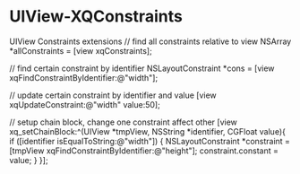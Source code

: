 # UIView-XQConstraints
UIView Constraints extensions
// find all constraints relative to view
NSArray *allConstraints = [view xqConstraints];
    
// find certain constraint by identifier
NSLayoutConstraint *cons = [view xqFindConstraintByIdentifier:@"width"];
    
// update certain constraint by identifier and value
[view xqUpdateConstraint:@"width" value:50];

// setup chain block, change one constraint affect other 
[view xq_setChainBlock:^(UIView *tmpView, NSString *identifier, CGFloat value){
    if ([identifier isEqualToString:@"width"]) {
        NSLayoutConstraint *constraint = [tmpView xqFindConstraintByIdentifier:@"height"];
        constraint.constant = value;
    }
}];